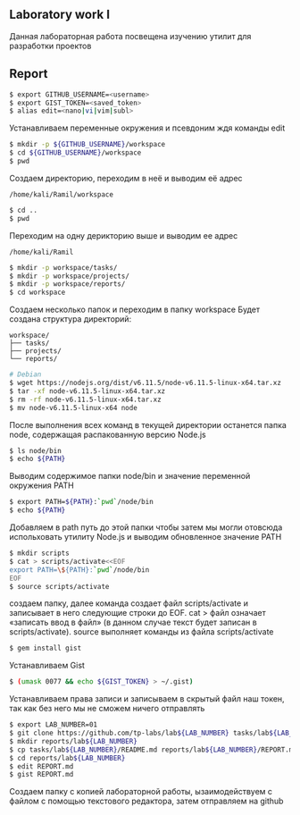 ## Laboratory work I

Данная лабораторная работа посвещена изучению утилит для разработки проектов
## Report
```bash
$ export GITHUB_USERNAME=<username>
$ export GIST_TOKEN=<saved_token>
$ alias edit=<nano|vi|vim|subl>
```
Устанавливаем переменные окружения и псевдоним ждя команды edit
```sh
$ mkdir -p ${GITHUB_USERNAME}/workspace
$ cd ${GITHUB_USERNAME}/workspace
$ pwd
```
Создаем директорию, переходим в неё и выводим её адрес
```
/home/kali/Ramil/workspace
```

```sh
$ cd ..
$ pwd
```
Переходим на одну дерикторию выше и выводим ее адрес
```
/home/kali/Ramil
```

```sh
$ mkdir -p workspace/tasks/
$ mkdir -p workspace/projects/
$ mkdir -p workspace/reports/
$ cd workspace
```
Создаем несколько папок и переходим в папку workspace
Будет создана структура директорий:

    workspace/
    ├── tasks/
    ├── projects/
    └── reports/


```sh
# Debian
$ wget https://nodejs.org/dist/v6.11.5/node-v6.11.5-linux-x64.tar.xz
$ tar -xf node-v6.11.5-linux-x64.tar.xz
$ rm -rf node-v6.11.5-linux-x64.tar.xz
$ mv node-v6.11.5-linux-x64 node
```
После выполнения всех команд в текущей директории останется папка node, содержащая распакованную версию Node.js

```sh
$ ls node/bin
$ echo ${PATH}
```
Выводим содержимое папки node/bin и значение переменной окружения PATH 
```sh
$ export PATH=${PATH}:`pwd`/node/bin
$ echo ${PATH}
```
Добавляем в path путь до этой папки чтобы затем мы могли отовсюда испольховать утилиту Node.js и выводим обновленное значение PATH
```sh
$ mkdir scripts
$ cat > scripts/activate<<EOF
export PATH=\${PATH}:`pwd`/node/bin
EOF
$ source scripts/activate
```
создаем папку, далее команда создает файл scripts/activate и записывает в него следующие строки до EOF. 
cat > файл означает «записать ввод в файл» (в данном случае текст будет записан в scripts/activate).
source выполняет команды из файла scripts/activate

```sh
$ gem install gist
```
Устанавливаем Gist

```sh
$ (umask 0077 && echo ${GIST_TOKEN} > ~/.gist)
```
Устанавливаем права записи и записываем в скрытый файл наш токен, так как без него мы не сможем ничего отправлять

```sh
$ export LAB_NUMBER=01
$ git clone https://github.com/tp-labs/lab${LAB_NUMBER} tasks/lab${LAB_NUMBER}
$ mkdir reports/lab${LAB_NUMBER}
$ cp tasks/lab${LAB_NUMBER}/README.md reports/lab${LAB_NUMBER}/REPORT.md
$ cd reports/lab${LAB_NUMBER}
$ edit REPORT.md
$ gist REPORT.md
```
Создаем папку с копией лабораторной работы, ызаимодействуем с файлом с помощью текстового редактора, затем отправляем на github 
